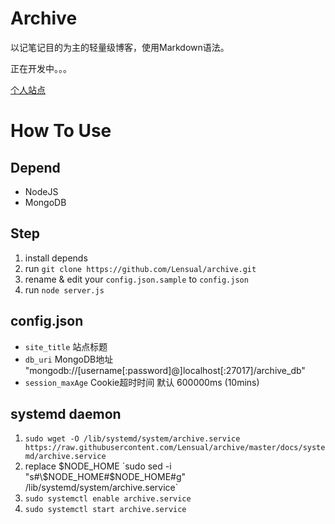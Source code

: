 # Archive

以记笔记目的为主的轻量级博客，使用Markdown语法。

正在开发中。。。

[个人站点](https://archive.lensual.space)

# How To Use

## Depend
* NodeJS
* MongoDB

## Step
1. install depends
2. run `git clone https://github.com/Lensual/archive.git`
3. rename & edit your `config.json.sample` to `config.json`
4. run `node server.js`

## config.json
* `site_title` 站点标题
* `db_uri` MongoDB地址 "mongodb://[username[:password]@]localhost[:27017]/archive_db"
* `session_maxAge` Cookie超时时间 默认 600000ms (10mins)

## systemd daemon
1. `sudo wget -O /lib/systemd/system/archive.service https://raw.githubusercontent.com/Lensual/archive/master/docs/systemd/archive.service`
2. replace $NODE_HOME `sudo sed -i "s#\$NODE_HOME#$NODE_HOME#g" /lib/systemd/system/archive.service`
3. `sudo systemctl enable archive.service`
4. `sudo systemctl start archive.service`
